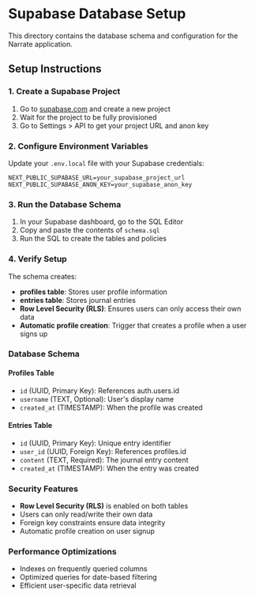 # Supabase Database Setup

This directory contains the database schema and configuration for the Narrate application.

## Setup Instructions

### 1. Create a Supabase Project

1. Go to [supabase.com](https://supabase.com) and create a new project
2. Wait for the project to be fully provisioned
3. Go to Settings > API to get your project URL and anon key

### 2. Configure Environment Variables

Update your `.env.local` file with your Supabase credentials:

```env
NEXT_PUBLIC_SUPABASE_URL=your_supabase_project_url
NEXT_PUBLIC_SUPABASE_ANON_KEY=your_supabase_anon_key
```

### 3. Run the Database Schema

1. In your Supabase dashboard, go to the SQL Editor
2. Copy and paste the contents of `schema.sql`
3. Run the SQL to create the tables and policies

### 4. Verify Setup

The schema creates:

- **profiles table**: Stores user profile information
- **entries table**: Stores journal entries
- **Row Level Security (RLS)**: Ensures users can only access their own data
- **Automatic profile creation**: Trigger that creates a profile when a user signs up

### Database Schema

#### Profiles Table

- `id` (UUID, Primary Key): References auth.users.id
- `username` (TEXT, Optional): User's display name
- `created_at` (TIMESTAMP): When the profile was created

#### Entries Table

- `id` (UUID, Primary Key): Unique entry identifier
- `user_id` (UUID, Foreign Key): References profiles.id
- `content` (TEXT, Required): The journal entry content
- `created_at` (TIMESTAMP): When the entry was created

### Security Features

- **Row Level Security (RLS)** is enabled on both tables
- Users can only read/write their own data
- Foreign key constraints ensure data integrity
- Automatic profile creation on user signup

### Performance Optimizations

- Indexes on frequently queried columns
- Optimized queries for date-based filtering
- Efficient user-specific data retrieval
